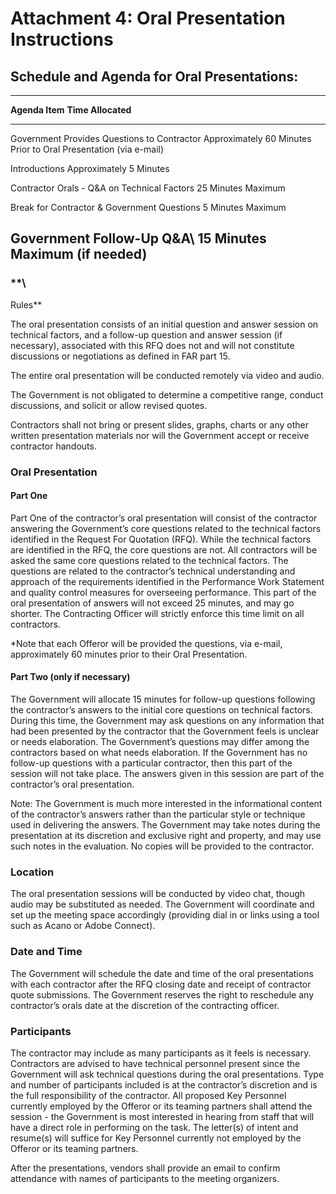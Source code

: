 **Attachment 4: Oral Presentation Instructions**
================================================

**Schedule and Agenda for Oral Presentations:**
-----------------------------------------------

  ----------------------------------------------------------------------------------------------------------------
  **Agenda Item**                               **Time Allocated**
  --------------------------------------------- ------------------------------------------------------------------
  Government Provides Questions to Contractor   Approximately 60 Minutes Prior to Oral Presentation (via e-mail)

  Introductions                                 Approximately 5 Minutes

  Contractor Orals - Q&A on Technical Factors   25 Minutes Maximum

  Break for Contractor & Government Questions   5 Minutes Maximum

  Government Follow-Up Q&A\                     15 Minutes Maximum
  (if needed)                                   
  ----------------------------------------------------------------------------------------------------------------

### **\
Rules**

The oral presentation consists of an initial question and answer session
on technical factors, and a follow-up question and answer session (if
necessary), associated with this RFQ does not and will not constitute
discussions or negotiations as defined in FAR part 15.

The entire oral presentation will be conducted remotely via video and
audio.

The Government is not obligated to determine a competitive range,
conduct discussions, and solicit or allow revised quotes.

Contractors shall not bring or present slides, graphs, charts or any
other written presentation materials nor will the Government accept or
receive contractor handouts.

### 

### 

### **Oral Presentation**

#### **Part One**

Part One of the contractor’s oral presentation will consist of the
contractor answering the Government’s core questions related to the
technical factors identified in the Request For Quotation (RFQ). While
the technical factors are identified in the RFQ, the core questions are
not. All contractors will be asked the same core questions related to
the technical factors. The questions are related to the contractor’s
technical understanding and approach of the requirements identified in
the Performance Work Statement and quality control measures for
overseeing performance. This part of the oral presentation of answers
will not exceed 25 minutes, and may go shorter. The Contracting Officer
will strictly enforce this time limit on all contractors.

\*Note that each Offeror will be provided the questions, via e-mail,
approximately 60 minutes prior to their Oral Presentation.

#### **Part Two (only if necessary)**

The Government will allocate 15 minutes for follow-up questions
following the contractor’s answers to the initial core questions on
technical factors. During this time, the Government may ask questions on
any information that had been presented by the contractor that the
Government feels is unclear or needs elaboration. The Government’s
questions may differ among the contractors based on what needs
elaboration. If the Government has no follow-up questions with a
particular contractor, then this part of the session will not take
place. The answers given in this session are part of the contractor’s
oral presentation.

Note: The Government is much more interested in the informational
content of the contractor’s answers rather than the particular style or
technique used in delivering the answers. The Government may take notes
during the presentation at its discretion and exclusive right and
property, and may use such notes in the evaluation. No copies will be
provided to the contractor.

### **Location**

The oral presentation sessions will be conducted by video chat, though
audio may be substituted as needed. The Government will coordinate and
set up the meeting space accordingly (providing dial in or links using a
tool such as Acano or Adobe Connect).

### **Date and Time**

The Government will schedule the date and time of the oral presentations
with each contractor after the RFQ closing date and receipt of
contractor quote submissions. The Government reserves the right to
reschedule any contractor’s orals date at the discretion of the
contracting officer.

### **Participants**

The contractor may include as many participants as it feels is
necessary. Contractors are advised to have technical personnel present
since the Government will ask technical questions during the oral
presentations. Type and number of participants included is at the
contractor’s discretion and is the full responsibility of the
contractor. All proposed Key Personnel currently employed by the Offeror
or its teaming partners shall attend the session - the Government is
most interested in hearing from staff that will have a direct role in
performing on the task. The letter(s) of intent and resume(s) will
suffice for Key Personnel currently not employed by the Offeror or its
teaming partners.

After the presentations, vendors shall provide an email to confirm
attendance with names of participants to the meeting organizers.
